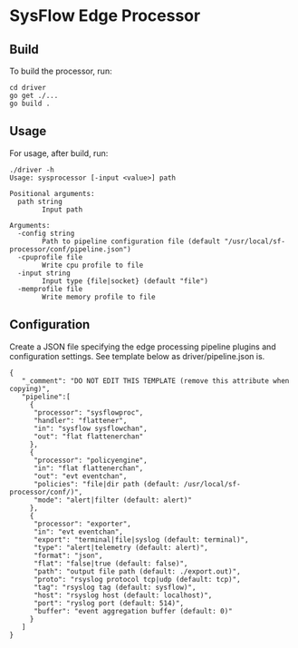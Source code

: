 # SysFlow Edge Processor

## Build
To build the processor, run: 
```
cd driver
go get ./...
go build .
```

## Usage 
For usage, after build, run: 
```
./driver -h
Usage: sysprocessor [-input <value>] path

Positional arguments:
  path string
        Input path

Arguments:
  -config string
        Path to pipeline configuration file (default "/usr/local/sf-processor/conf/pipeline.json")
  -cpuprofile file
        Write cpu profile to file
  -input string
        Input type {file|socket} (default "file")
  -memprofile file
        Write memory profile to file
```

## Configuration
Create a JSON file specifying the edge processing pipeline plugins and configuration settings.
See template below as driver/pipeline.json is.

```
{
   "_comment": "DO NOT EDIT THIS TEMPLATE (remove this attribute when copying)",
   "pipeline":[
     {
      "processor": "sysflowproc",
      "handler": "flattener",
      "in": "sysflow sysflowchan",
      "out": "flat flattenerchan"
     },
     {
      "processor": "policyengine",
      "in": "flat flattenerchan",
      "out": "evt eventchan",
      "policies": "file|dir path (default: /usr/local/sf-processor/conf/)",
      "mode": "alert|filter (default: alert)"
     },
     {
      "processor": "exporter",
      "in": "evt eventchan",
      "export": "terminal|file|syslog (default: terminal)",
      "type": "alert|telemetry (default: alert)",
      "format": "json",
      "flat": "false|true (default: false)",
      "path": "output file path (default: ./export.out)",      
      "proto": "rsyslog protocol tcp|udp (default: tcp)",
      "tag": "rsyslog tag (default: sysflow)",
      "host": "rsyslog host (default: localhost)",
      "port": "ryslog port (default: 514)",
      "buffer": "event aggregation buffer (default: 0)"
     }
   ]
}

```
